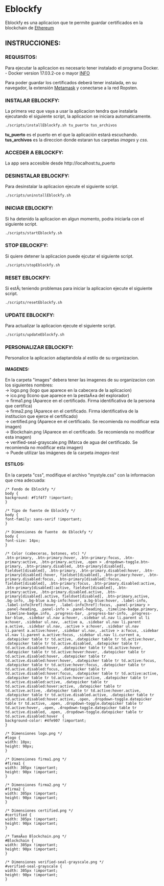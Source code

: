 # Eblockfy

Eblockfy es una aplicacion que te permite guardar certificados en la blockchain de [Ethereum](https://ethereum.org/)

## INSTRUCCIONES:

### REQUISITOS: 
Para ejecutar la aplicacion es necesario tener instalado el programa Docker.
			- Docker version 17.03.2-ce o mayor [INFO](https://docs.docker.com/install)

Para poder guardar los certificados deberá tener instalada, en su navegador, la extensión [Metamask](https://metamask.io/) y conectarse a la red Ropsten.

### INSTALAR EBLOCKFY: 
La primera vez que vaya a usar la aplicacion tendra que instalarla ejecutando el siguiente script, la aplicacion se iniciara automaticamente.
```bash 
./scripts/installEblockfy.sh tu_puerto tus_archivos
```
**tu_puerto** es el puerto en el que la aplicación estará escuchando.
**tus_archivos** es la direccion donde estaran tus carpetas *images* y *css*.

### ACCEDER A EBLOCKFY:
La app sera accesible desde http://localhost:tu_puerto

### DESINSTALAR EBLOCKFY: 
Para desinstalar la aplicacion ejecute el siguiente script.
```bash
./scripts/uninstallEblockfy.sh
```

### INICIAR EBLOCKFY: 
Si ha detenido la aplicacion en algun momento, podra iniciarla con el siguiente script.
```bash
./scripts/startEblockfy.sh
```

### STOP EBLOCKFY: 
Si quiere detener la aplicacion puede ejcutar el siguiente script.
```bash
./scripts/stopEblockfy.sh
```

### RESET EBLOCKFY: 
Si estÃ¡ teniendo problemas para iniciar la aplicacion ejecute el siguiente script.
```bash
./scripts/resetEblockfy.sh
```


### UPDATE EBLOCKFY: 
Para actualizar la aplicacion ejecute el siguiente script.
```bash
./scripts/updateEblockfy.sh
```

### PERSONALIZAR EBLOCKFY: 
Personalice la aplicacion adaptandola al estilo de su organizacion. 

#### IMAGENES: 
En la carpeta "images" debera tener las imagenes de su organizacion con los siguientes nombres:  
-> logo.png (logo que aparece en la cabecera de la aplicacion)  
-> ico.png (Icono que aparece en la pestaÃ±a del explorador)  
-> firma1.png (Aparece en el certificado. Firma identificativa de la persona que certifica)  
-> firma2.png (Aparece en el certificado. Firma identificativa de la institucion que ejerce el certificado)  
-> certified.png (Aparece en el certificado. Se recomienda no modificar esta imagen)  
-> Blockchain.png (Aparece en el certificado. Se recomienda no modificar esta imagen)  
-> verified-seal-grayscale.png (Marca de agua del certificado. Se recomienda no modificar esta imagen)  
-> Puede utilizar las imágenes de la carpeta *images-test*

#### ESTILOS: 
En la carpeta "css", modifique el archivo "mystyle.css" con la informacion que crea adecuada:  

  
	/* Fondo de Eblockfy */
	body {
	background: #f1f4f7 !important;
	}

	/* Tipo de fuente de Eblockfy */
	body {
	font-family: sans-serif !important;
	}

	/* Dimensiones de fuente  de Eblockfy */
	body {
	font-size: 14px;
	}

	/* Color (cabeceras, botones, etc) */
	.btn-primary, .btn-primary:hover, .btn-primary:focus, .btn-primary:active, .btn-primary.active, .open > .dropdown-toggle.btn-primary, .btn-primary.disabled, .btn-primary[disabled], fieldset[disabled], .btn-primary, .btn-primary.disabled:hover, .btn-primary[disabled]:hover, fieldset[disabled], .btn-primary:hover, .btn-primary.disabled:focus, .btn-primary[disabled]:focus, fieldset[disabled], .btn-primary:focus, .btn-primary.disabled:active, .btn-primary[disabled]:active, fieldset[disabled], .btn-primary:active, .btn-primary.disabled.active, .btn-primary[disabled].active, fieldset[disabled], .btn-primary.active, .bg-info, .bg-blue a.bg-info:hover, a.bg-blue:hover, .label-info, .label-info[href]:hover, .label-info[href]:focus, .panel-primary > .panel-heading, .panel-info > .panel-heading, .timeline-badge.primary, .timeline-badge.info, .progress-bar, .progress-bar-info, .progress-bar-blue, .sidebar ul.nav a:hover, .sidebar ul.nav li.parent ul li a:hover, .sidebar ul.nav, .active a, .sidebar ul.nav li.parent a.active, .sidebar ul.nav, .active > a:hover, .sidebar ul.nav li.parent a.active:hover, .sidebar ul.nav, .active > a:focus, .sidebar ul.nav li.parent a.active:focus, .sidebar ul.nav li.current a, .datepicker table tr td.active, .datepicker table tr td.active:hover, .datepicker table tr td.active.disabled, .datepicker table tr td.active.disabled:hover, .datepicker table tr td.active:hover, .datepicker table tr td.active:hover:hover, .datepicker table tr td.active.disabled:hover, .datepicker table tr td.active.disabled:hover:hover, .datepicker table tr td.active:focus, .datepicker table tr td.active:hover:focus, .datepicker table tr td.active.disabled:focus, .datepicker table tr td.active.disabled:hover:focus, .datepicker table tr td.active:active, .datepicker table tr td.active:hover:active, .datepicker table tr td.active.disabled:active, .datepicker table tr td.active.disabled:hover:active, .datepicker table tr td.active.active, .datepicker table tr td.active:hover.active, .datepicker table tr td.active.disabled.active, .datepicker table tr td.active.disabled:hover.active, .open, .dropdown-toggle.datepicker table tr td.active, .open, .dropdown-toggle.datepicker table tr td.active:hover, .open, .dropdown-toggle.datepicker table tr td.active.disabled, .open, .dropdown-toggle.datepicker table tr td.active.disabled:hover  {
	background-color: #4fe907 !important;
	}

	/* Dimensiones logo.png */
	#logo {
	width: 10px; 
	height: 90px;
	}

	/* Dimensiones firma1.png */
	#firma1 {
	width: 305px !important; 
	height: 90px !important;
	}

	/* Dimensiones firma2.png */
	#firma2 {
	width: 305px !important; 
	height: 90px !important;
	}

	/* Dimensiones certified.png */
	#certified {
	width: 305px !important; 
	height: 90px !important;
	}

	/* TamaÃ±o Blockchain.png */
	#Blockchain {
	width: 305px !important; 
	height: 90px !important;
	}

	/* Dimensiones verified-seal-grayscale.png */
	#verified-seal-grayscale {
	width: 305px !important; 
	height: 90px !important;
	}


